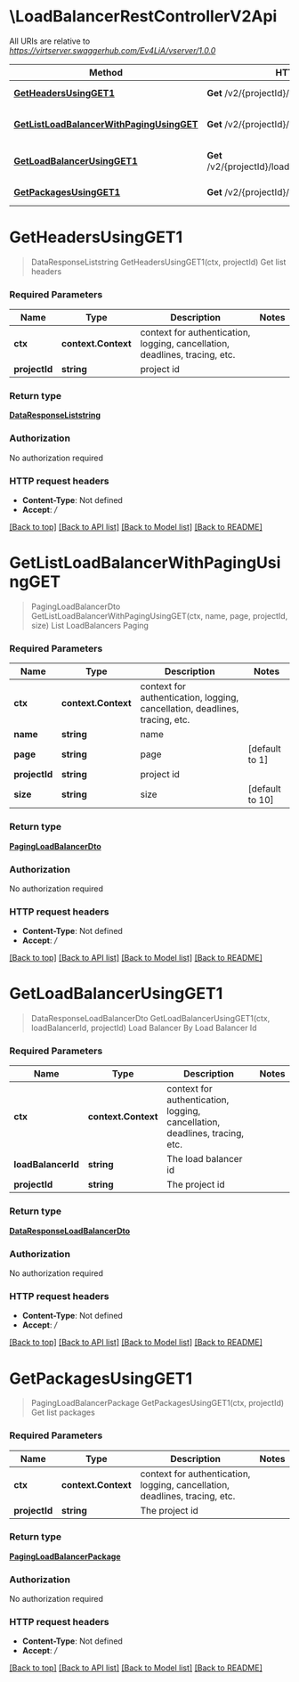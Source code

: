 # \LoadBalancerRestControllerV2Api

All URIs are relative to *https://virtserver.swaggerhub.com/Ev4LiA/vserver/1.0.0*

Method | HTTP request | Description
------------- | ------------- | -------------
[**GetHeadersUsingGET1**](LoadBalancerRestControllerV2Api.md#GetHeadersUsingGET1) | **Get** /v2/{projectId}/loadBalancers/headers | Get list headers
[**GetListLoadBalancerWithPagingUsingGET**](LoadBalancerRestControllerV2Api.md#GetListLoadBalancerWithPagingUsingGET) | **Get** /v2/{projectId}/loadBalancers | List LoadBalancers Paging
[**GetLoadBalancerUsingGET1**](LoadBalancerRestControllerV2Api.md#GetLoadBalancerUsingGET1) | **Get** /v2/{projectId}/loadBalancers/{loadBalancerId} | Load Balancer By Load Balancer Id
[**GetPackagesUsingGET1**](LoadBalancerRestControllerV2Api.md#GetPackagesUsingGET1) | **Get** /v2/{projectId}/loadBalancers/packages | Get list packages


# **GetHeadersUsingGET1**
> DataResponseListstring GetHeadersUsingGET1(ctx, projectId)
Get list headers

### Required Parameters

Name | Type | Description  | Notes
------------- | ------------- | ------------- | -------------
 **ctx** | **context.Context** | context for authentication, logging, cancellation, deadlines, tracing, etc.
  **projectId** | **string**| project id | 

### Return type

[**DataResponseListstring**](DataResponse«List«string»».md)

### Authorization

No authorization required

### HTTP request headers

 - **Content-Type**: Not defined
 - **Accept**: */*

[[Back to top]](#) [[Back to API list]](../README.md#documentation-for-api-endpoints) [[Back to Model list]](../README.md#documentation-for-models) [[Back to README]](../README.md)

# **GetListLoadBalancerWithPagingUsingGET**
> PagingLoadBalancerDto GetListLoadBalancerWithPagingUsingGET(ctx, name, page, projectId, size)
List LoadBalancers Paging

### Required Parameters

Name | Type | Description  | Notes
------------- | ------------- | ------------- | -------------
 **ctx** | **context.Context** | context for authentication, logging, cancellation, deadlines, tracing, etc.
  **name** | **string**| name | 
  **page** | **string**| page | [default to 1]
  **projectId** | **string**| project id | 
  **size** | **string**| size | [default to 10]

### Return type

[**PagingLoadBalancerDto**](Paging«LoadBalancerDto».md)

### Authorization

No authorization required

### HTTP request headers

 - **Content-Type**: Not defined
 - **Accept**: */*

[[Back to top]](#) [[Back to API list]](../README.md#documentation-for-api-endpoints) [[Back to Model list]](../README.md#documentation-for-models) [[Back to README]](../README.md)

# **GetLoadBalancerUsingGET1**
> DataResponseLoadBalancerDto GetLoadBalancerUsingGET1(ctx, loadBalancerId, projectId)
Load Balancer By Load Balancer Id

### Required Parameters

Name | Type | Description  | Notes
------------- | ------------- | ------------- | -------------
 **ctx** | **context.Context** | context for authentication, logging, cancellation, deadlines, tracing, etc.
  **loadBalancerId** | **string**| The load balancer id | 
  **projectId** | **string**| The project id | 

### Return type

[**DataResponseLoadBalancerDto**](DataResponse«LoadBalancerDto».md)

### Authorization

No authorization required

### HTTP request headers

 - **Content-Type**: Not defined
 - **Accept**: */*

[[Back to top]](#) [[Back to API list]](../README.md#documentation-for-api-endpoints) [[Back to Model list]](../README.md#documentation-for-models) [[Back to README]](../README.md)

# **GetPackagesUsingGET1**
> PagingLoadBalancerPackage GetPackagesUsingGET1(ctx, projectId)
Get list packages

### Required Parameters

Name | Type | Description  | Notes
------------- | ------------- | ------------- | -------------
 **ctx** | **context.Context** | context for authentication, logging, cancellation, deadlines, tracing, etc.
  **projectId** | **string**| The project id | 

### Return type

[**PagingLoadBalancerPackage**](Paging«LoadBalancerPackage».md)

### Authorization

No authorization required

### HTTP request headers

 - **Content-Type**: Not defined
 - **Accept**: */*

[[Back to top]](#) [[Back to API list]](../README.md#documentation-for-api-endpoints) [[Back to Model list]](../README.md#documentation-for-models) [[Back to README]](../README.md)

